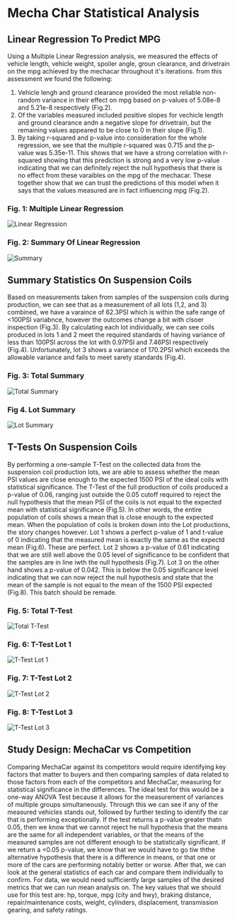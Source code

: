 # Mecha Char Statistical Analysis

## Linear Regression To Predict MPG
Using a Multiple Linear Regression analysis, we measured the effects of vehicle length, vehicle weight, spoiler angle, groun clearance, and drivetrain on the mpg achieved by the mechacar throughout it's iterations. from this assessment we found the following:
1. Vehicle lengh and ground clearance provided the most reliable non-random variance in their effect on mpg based on p-values of 5.08e-8 and 5.21e-8 respectively (Fig.2). 
2. Of the variables measured included positive slopes for vechicle length and ground clearance andn a negative slope for drivetrain, but the remaining values appeared to be close to 0 in their slope (Fig.1). 
3. By taking r-squared and p-value into consideration for the whole regression, we see that the multiple r-squared was 0.715 and the p-value was 5.35e-11. This shows that we have a strong correlation with r-squared showing that this prediction is strong and a very low p-value indicating that we can definitely reject the null hypothesis that there is no effect from these varaibles on the mpg of the mechacar. These together show that we can trust the predictions of this model when it says that the values measured are in fact influencing mpg (Fig.2). 

### Fig. 1: Multiple Linear Regression
![Linear Regression](https://github.com/ghynox/mechacar_statistical_analysis/blob/main/angle_coeffs.png)

### Fig. 2: Summary Of Linear Regression
![Summary](https://github.com/ghynox/mechacar_statistical_analysis/blob/main/linear_regression.png)




## Summary Statistics On Suspension Coils
Based on measurements taken from samples of the suspension coils during production, we can see that as a measurement of all lots (1,2, and 3) combined, we have a varaince of 62.3PSI which is within the safe range of <100PSI variabnce, however the outcomes change a bit with clsoer inspection (Fig.3). By calculating each lot individually, we can see coils produced in lots 1 and 2 meet the required standards of having variance of less than 100PSI across the lot with 0.97PSI and 7.46PSI respectively (Fig.4). Unfortunately, lot 3 shows a variance of 170.2PSI which exceeds the allowable variance and fails to meet sarety standards (Fig.4). 

### Fig. 3: Total Summary
![Total Summary](https://github.com/ghynox/mechacar_statistical_analysis/blob/main/total_summary.png)

### Fig 4. Lot Summary
![Lot Summary](https://github.com/ghynox/mechacar_statistical_analysis/blob/main/lot_summary_psi.png)


## T-Tests On Suspension Coils
By performing a one-sample T-Test on the collected data from the suspension coil production lots, we are able to assess whether the mean PSI values are close enough to the expected 1500 PSI of the ideal coils with statistical significance. The T-Test of the full production of coils produced a p-value of 0.06, ranging just outside the 0.05 cutoff required to reject the null hypothesis that the mean PSI of the coils is not equal to the expected mean with statistical significance (Fig.5). In other words, the entire population of coils shows a mean that is close enough to the expected mean. When the population of coils is broken down into the Lot productions, the story changes however. Lot 1 shows a perfect p-value of 1 and t-value of 0 indicating that the measured mean is exactly the same as the expectd mean (Fig.6). These are perfect. Lot 2 shows a p-value of 0.61 indicating that we are still well above the 0.05 level of significance to be confident that the samples are in line iwth the null hypothesis (Fig.7). Lot 3 on the other hand shows a p-value of 0.042. This is below the 0.05 significance level indicating that we can now reject the null hypothesis and state that the mean of the sample is not equal to the mean of the 1500 PSI expected (Fig.8). This batch should be remade. 

### Fig. 5: Total T-Test
![Total T-Test](https://github.com/ghynox/mechacar_statistical_analysis/blob/main/ttest_total.png)

### Fig. 6: T-Test Lot 1
![T-Test Lot 1](https://github.com/ghynox/mechacar_statistical_analysis/blob/main/ttest_lot1.png)

### Fig. 7: T-Test Lot 2
![T-Test Lot 2](https://github.com/ghynox/mechacar_statistical_analysis/blob/main/ttest_lot2.png)

### Fig. 8: T-Test Lot 3
![T-Test Lot 3](https://github.com/ghynox/mechacar_statistical_analysis/blob/main/ttest_lot3.png)

## Study Design: MechaCar vs Competition
Comparing MechaCar against its competitors would require identifying key factors that matter to buyers and then comparing samples of data related to those factors from each of the competitors and MechaCar, measuring for statistical significance in the differences. The ideal test for this would be a one-way ANOVA Test because it allows for the measurement of variances of multiple groups simultaneously. Through this we can see if any of the measured vehicles stands out, followed by further testing to identify the car that is performing exceptionally. If the test returns a p-value greater thatn 0.05, then we know that we cannot reject he null hypothesis that the means are the same for all independent variables, or that the means of the measured samples are not different enough to be statistically significant. If we return a <0.05 p-value, we know that we would have to go tiw ththe alternative hypothesis that there is a difference in means, or that one or more of the cars are performing notably better or worse. After that, we can look at the general statistics of each car and compare them individually to confirm. For data, we would need sufficiently large samples of the desired metrics that we can run mean analysis on. The key values that we should use for this test are: hp, torque, mpg (city and hwy), braking distance, repair/maintenance costs, weight, cylinders, displacement, transmission gearing, and safety ratings. 




